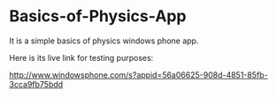 # Basics-of-Physics-App

It is a simple basics of physics windows phone app.

Here is its live link for testing purposes:

 http://www.windowsphone.com/s?appid=56a06625-908d-4851-85fb-3cca9fb75bdd
